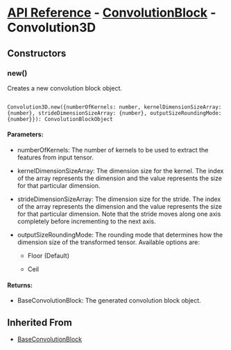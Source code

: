 # [API Reference](../../API.md) - [ConvolutionBlock](../ConvolutionBlock.md) - Convolution3D

## Constructors

### new()

Creates a new convolution block object.

```

Convolution3D.new({numberOfKernels: number, kernelDimensionSizeArray: {number}, strideDimensionSizeArray: {number}, outputSizeRoundingMode: {number}}): ConvolutionBlockObject

```

#### Parameters:

* numberOfKernels: The number of kernels to be used to extract the features from input tensor.

* kernelDimensionSizeArray: The dimension size for the kernel. The index of the array represents the dimension and the value represents the size for that particular dimension. 

* strideDimensionSizeArray: The dimension size for the stride. The index of the array represents the dimension and the value represents the size for that particular dimension. Note that the stride moves along one axis completely before incrementing to the next axis.

* outputSizeRoundingMode: The rounding mode that determines how the dimension size of the transformed tensor. Available options are:

	* Floor (Default)

	* Ceil

#### Returns:

* BaseConvolutionBlock: The generated convolution block object.

## Inherited From

* [BaseConvolutionBlock](../BaseConvolutionBlock.md)
